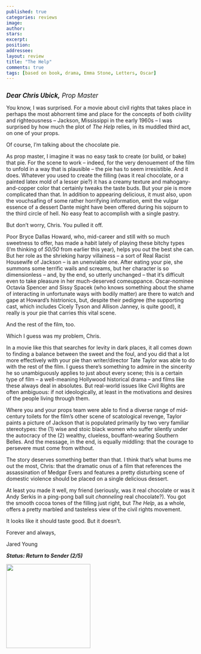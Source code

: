 ```yaml
---
published: true
categories: reviews
image:
author: 
stars: 
excerpt: 
position: 
addressee: 
layout: review
title: "The Help"
comments: true
tags: [based on book, drama, Emma Stone, Letters, Oscar]
---
```

<div><p><span class="full-image-block ssNonEditable"><span><img src="http://static.squarespace.com/static/5005f6bcc4aa41161b33e89e/5329cf1fe4b07c068ebf74de/5329cf1fe4b07c068ebf74ec/1336621071227/thehelp.jpg" alt="" /></span></span></p>
<p><span style="font-size:120%;"><em><strong>Dear Chris Ubick,</strong> Prop Master</em></span></p>
<p>You know, I was surprised. For a movie about civil rights that takes place in perhaps the most abhorrent time and place for the concepts of both civility and righteousness &ndash; Jackson, Mississippi in the early 1960s &ndash; I was surprised by how much the plot of <em>The Help </em>relies, in its muddled third act, on one of your props.</p>
<p>Of course, I&rsquo;m talking about the chocolate pie.</p>
<p>As prop master, I imagine it was no easy task to create (or build, or bake) that pie.  For the scene to work &ndash; indeed, for the very denouement of the film to unfold in a way that is plausible &ndash; the pie has to seem irresistible. And it does. Whatever you used to create the filling (was it real chocolate, or a painted latex mold of a lesser pie?) it has a creamy texture and mahogany-and-copper color that certainly tweaks the taste buds. But your pie is more complicated than that. In addition to appearing delicious, it must also, upon the vouchsafing of some rather horrifying information, emit the vulgar essence of a dessert Dante might have been offered during his sojourn to the third circle of hell. No easy feat to accomplish with a single pastry.</p>
<p>But don&rsquo;t worry, Chris. You pulled it off.</p>
<p>Poor Bryce Dallas Howard, who, mid-career and still with so much sweetness to offer, has made a habit lately of playing these bitchy types (I&rsquo;m thinking of <em>50/50</em> from earlier this year), helps you out the best she can.  But her role as the shrieking harpy villainess &ndash; a sort of Real Racist Housewife of Jackson &ndash; is an unenviable one. After eating your pie, she summons some terrific wails and screams, but her character is so dimensionless &ndash; and, by the end, so utterly unchanged &ndash; that it&rsquo;s difficult even to take pleasure in her much-deserved comeuppance. Oscar-nominee Octavia Spencer and Sissy Spacek (who knows something about the shame of interacting in unfortunate ways with bodily matter) are there to watch and gape at Howard&rsquo;s histrionics, but, despite their pedigree (the supporting cast, which includes Cicely Tyson and Allison Janney, is quite good), it really is your pie that carries this vital scene.</p>
<p>And the rest of the film, too.</p>
<p>Which I guess was my problem, Chris.</p>
<p>In a movie like this that searches for levity in dark places, it all comes down to finding a balance between the sweet and the foul, and you did that a lot more effectively with your pie than writer/director Tate Taylor was able to do with the rest of the film.  I guess there&rsquo;s something to admire in the sincerity he so unambiguously applies to just about every scene; this is a certain type of film &ndash; a well-meaning Hollywood historical drama &ndash; and films like these always deal in absolutes.  But real-world issues like Civil Rights are often ambiguous: if not ideologically, at least in the motivations and desires of the people living through them.</p>
<p>Where you and your props team were able to find a diverse range of mid-century toilets for the film&rsquo;s other scene of scatological revenge, Taylor paints a picture of Jackson that is populated primarily by two very familiar stereotypes: the (1) wise and stoic black women who suffer silently under the autocracy of the (2) wealthy, clueless, bouffant-wearing Southern Belles. And the message, in the end, is equally middling: that the courage to persevere must come from without.</p>
<p>The story deserves something better than that. I think that&rsquo;s what bums me out the most, Chris: that the dramatic onus of a film that references the assassination of Medgar Evers and features a pretty disturbing scene of domestic violence should be placed on a single delicious dessert.</p>
<p>At least you made it well, my friend (seriously, was it real chocolate or was it Andy Serkis in a ping-pong ball suit <em>channeling</em> real chocolate?). You got the smooth cocoa tones of the filling just right, but <em>The Help</em>, as a whole, offers a pretty marbled and tasteless view of the civil rights movement.</p>
<p>It looks like it should taste good.  But it doesn&rsquo;t.</p>
<p>Forever and always,</p>
<p>Jared Young</p>
<p><em><strong>Status: Return to Sender (2/5)</strong></em></p>
<p><span class="full-image-block ssNonEditable"><span><a href="http://www.zip.ca/Browse/Title.aspx?f=titleId%28203558%29"><img style="width:225px;" src="http://static.squarespace.com/static/5005f6bcc4aa41161b33e89e/5329cf1fe4b07c068ebf74de/5329cf20e4b07c068ebf7d4f/1343245704065/Rent-it-on-Zip.png" alt="" /></a></span></span></p></div>
